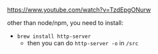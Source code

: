 https://www.youtube.com/watch?v=TzdEpgONurw

other than node/npm, you need to install:
- `brew install http-server`
  - then you can do `http-server -o` in `/src`